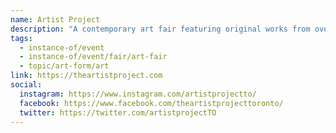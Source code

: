 ```yaml
---
name: Artist Project
description: "A contemporary art fair featuring original works from over 250 independent artists, local and international. Established to provide a professional platform for contemporary artists to showcase and sell their work directly to art buyers, collectors, and enthusiasts. The fair includes exhibitions, large-scale installations, curator-led art tours, and an Untapped section for emerging artists."
tags:
  - instance-of/event
  - instance-of/event/fair/art-fair
  - topic/art-form/art
link: https://theartistproject.com
social:
  instagram: https://www.instagram.com/artistprojectto/
  facebook: https://www.facebook.com/theartistprojecttoronto/
  twitter: https://twitter.com/artistprojectTO
---
```


